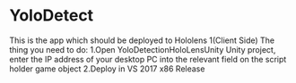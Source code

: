 # YoloDetect
 This is the app which should be deployed to Hololens 1(Client Side)
The thing you need to do:
1.Open YoloDetectionHoloLensUnity Unity project, enter the IP address of your desktop PC into the relevant field on the script holder game object
2.Deploy in VS 2017 x86 Release
